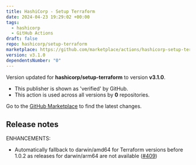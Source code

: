 ```yaml
---
title: HashiCorp - Setup Terraform
date: 2024-04-23 19:29:02 +00:00
tags:
  - hashicorp
  - GitHub Actions
draft: false
repo: hashicorp/setup-terraform
marketplace: https://github.com/marketplace/actions/hashicorp-setup-terraform
version: v3.1.0
dependentsNumber: "0"
---
```



Version updated for **hashicorp/setup-terraform** to version **v3.1.0**.
- This publisher is shown as 'verified' by GitHub.
- This action is used across all versions by **0** repositories.

Go to the [GitHub Marketplace](https://github.com/marketplace/actions/hashicorp-setup-terraform) to find the latest changes.

## Release notes

ENHANCEMENTS:

* Automatically fallback to darwin/amd64 for Terraform versions before 1.0.2 as releases for darwin/arm64 are not available ([#409](https://github.com/hashicorp/setup-terraform/issues/409))


